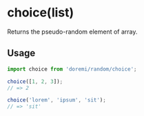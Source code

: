 # choice(list)

Returns the pseudo-random element of array.

## Usage

```js
import choice from 'doremi/random/choice';

choice([1, 2, 3]);
// => 2

choice('lorem', 'ipsum', 'sit');
// => 'sit'
```